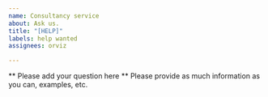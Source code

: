 ```yaml
---
name: Consultancy service
about: Ask us.
title: "[HELP]"
labels: help wanted
assignees: orviz

---
```


** Please add your question here **
 Please provide as much information as you can, examples, etc.
